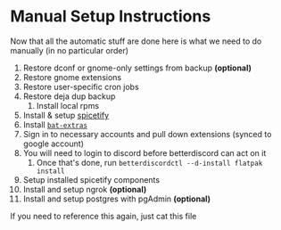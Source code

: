 # Manual Setup Instructions

Now that all the automatic stuff are done here is what we need to do manually (in no particular order)

1. Restore dconf or gnome-only settings from backup **(optional)**
2. Restore gnome extensions
3. Restore user-specific cron jobs
4. Restore deja dup backup
   1. Install local rpms
5. Install & setup [spicetify](https://spicetify.app/docs/advanced-usage/installation)
6. Install [`bat-extras`](https://github.com/eth-p/bat-extras)
7. Sign in to necessary accounts and pull down extensions (synced to google account)
8. You will need to login to discord before betterdiscord can act on it
   1. Once that's done, run `betterdiscordctl --d-install flatpak install`
9. Setup installed spicetify components
10. Install and setup ngrok **(optional)**
11. Install and setup postgres with pgAdmin **(optional)**

If you need to reference this again, just cat this file

